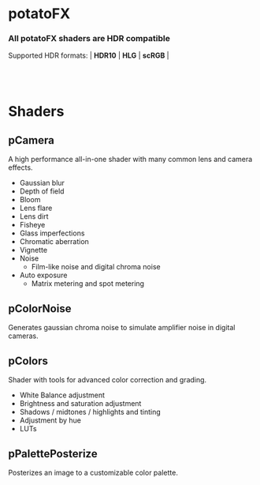 # potatoFX
### All potatoFX shaders are HDR compatible
Supported HDR formats:  | **HDR10** | **HLG** | **scRGB** |

<br/><br/>


# Shaders
## pCamera
A high performance all-in-one shader with many common lens and camera effects.
- Gaussian blur
- Depth of field
- Bloom
- Lens flare
- Lens dirt
- Fisheye
- Glass imperfections
- Chromatic aberration
- Vignette
- Noise
    - Film-like noise and digital chroma noise
- Auto exposure
    - Matrix metering and spot metering

## pColorNoise
Generates gaussian chroma noise to simulate amplifier noise in digital cameras.

## pColors
Shader with tools for advanced color correction and grading.
- White Balance adjustment
- Brightness and saturation adjustment
- Shadows / midtones / highlights and tinting
- Adjustment by hue
- LUTs

## pPalettePosterize
Posterizes an image to a customizable color palette.
